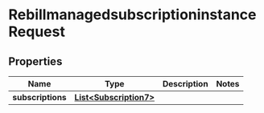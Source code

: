 

# RebillmanagedsubscriptioninstanceRequest


## Properties

| Name | Type | Description | Notes |
|------------ | ------------- | ------------- | -------------|
|**subscriptions** | [**List&lt;Subscription7&gt;**](Subscription7.md) |  |  |




